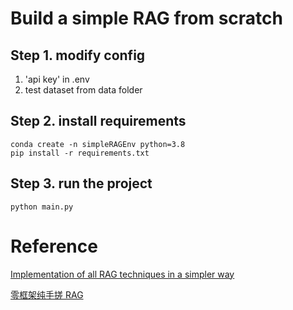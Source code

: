 # Build a simple RAG from scratch

## Step 1. modify config
1. 'api key' in .env
2. test dataset from data folder

## Step 2. install requirements
``` shell
conda create -n simpleRAGEnv python=3.8
pip install -r requirements.txt
```

## Step 3. run the project
``` shell
python main.py
```

# Reference
[Implementation of all RAG techniques in a simpler way](https://github.com/FareedKhan-dev/all-rag-techniques)

[零框架纯手搓 RAG](https://zhuanlan.zhihu.com/p/1893055641343488091)
